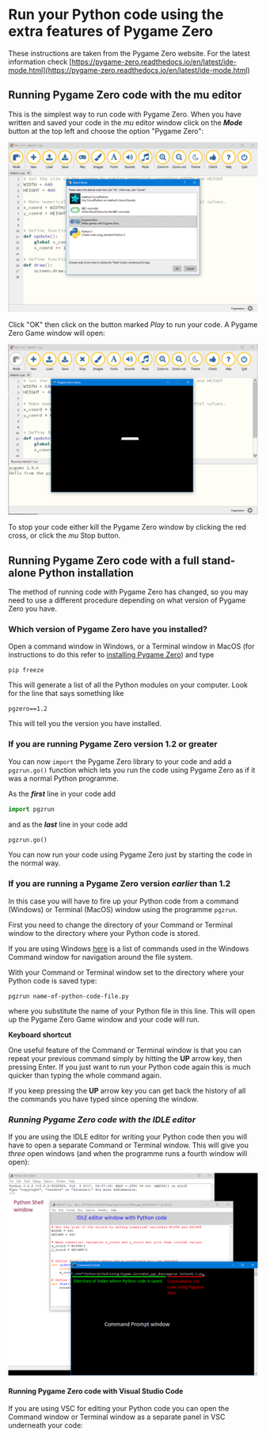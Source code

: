 # Run your Python code using the extra features of Pygame Zero

These instructions are taken from the Pygame Zero website. For the latest information check [https://pygame-zero.readthedocs.io/en/latest/ide-mode.html](https://pygame-zero.readthedocs.io/en/latest/ide-mode.html)

## Running Pygame Zero code with the **mu** editor

This is the simplest way to run code with Pygame Zero. When you have written and saved your code in the *mu* editor window click on the ***Mode*** button at the top left and choose the option "Pygame Zero":

![mu editor Pygame Zero mode](../Images/mu_pgz.png)

Click "OK" then click on the button marked *Play* to run your code. A Pygame Zero Game window will open:

![mu editor Pygame Zero running](../Images/mu_pgz_running.png)

To stop your code either kill the Pygame Zero window by clicking the red cross, or click the *mu* Stop button.

## Running Pygame Zero code with a full stand-alone Python installation

The method of running code with Pygame Zero has changed, so you may need to use a different procedure depending on what version of Pygame Zero you have.

### Which version of Pygame Zero have you installed?

Open a command window in Windows, or a Terminal window in MacOS (for instructions to do this refer to [installing Pygame Zero](../install_pgz/installing_pgz.md)) and type

```windows
pip freeze
```

This will generate a list of all the Python modules on your computer. Look for the line that says something like

```windows
pgzero==1.2
```

This will tell you the version you have installed.

### If you are running Pygame Zero version 1.2 or greater

You can now ```import``` the Pygame Zero library to your code and add a ```pgzrun.go()``` function which lets you run the code using Pygame Zero as if it was a normal Python programme.

As the ***first*** line in your code add

```python
import pgzrun
```

and as the ***last*** line in your code add

```python
pgzrun.go()
```

You can now run your code using Pygame Zero just by starting the code in the normal way.

### If you are running a Pygame Zero version *earlier* than 1.2

In this case you will have to fire up your Python code from a command (Windows) or Terminal (MacOS) window using the programme ```pgzrun```.

First you need to change the directory of your Command or Terminal window to the directory where your Python code is stored.

If you are using Windows [here](cmd_navigation.md) is a list of commands used in the Windows Command window for navigation around the file system.

With your Command or Terminal window set to the directory where your Python code is saved type:

```'windows
pgzrun name-of-python-code-file.py
```

where you substitute the name of your Python file in this line. This will open up the Pygame Zero Game window and your code will run.

**Keyboard shortcut**

One useful feature of the Command or Terminal window is that you can repeat your previous command simply by hitting the **UP** arrow key, then pressing Enter. If you just want to run your Python code again this is much quicker than typing the whole command again.

If you keep pressing the **UP** arrow key you can get back the history of all the commands you have typed since opening the window.

### *Running Pygame Zero code with the IDLE editor*

If you are using the IDLE editor for writing your Python code then you will have to open a separate Command or Terminal window. This will give you *three* open windows (and when the programme runs a fourth window will open):

![IDLE editor - start Pygame Zero](../Images/idle_pgzero_start.png)

#### Running Pygame Zero code with **Visual Studio Code**

If you are using VSC for editing your Python code you can open the Command window or Terminal window as a separate panel in VSC underneath your code:


